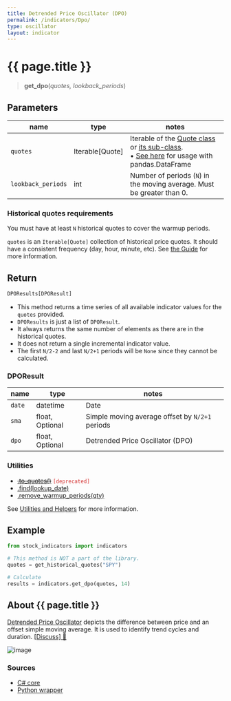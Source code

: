 ```yaml
---
title: Detrended Price Oscillator (DPO)
permalink: /indicators/Dpo/
type: oscillator
layout: indicator
---
```


# {{ page.title }}

><span class="indicator-syntax">**get_dpo**(*quotes, lookback_periods*)</span>

## Parameters

| name | type | notes
| -- |-- |--
| `quotes` | Iterable[Quote] | Iterable of the [Quote class]({{site.baseurl}}/guide/#historical-quotes) or [its sub-class]({{site.baseurl}}/guide/#using-custom-quote-classes). <br><span class='qna-dataframe'> • [See here]({{site.baseurl}}/guide/#using-pandasdataframe) for usage with pandas.DataFrame</span>
| `lookback_periods` | int | Number of periods (`N`) in the moving average.  Must be greater than 0.

### Historical quotes requirements

You must have at least `N` historical quotes to cover the warmup periods.

`quotes` is an `Iterable[Quote]` collection of historical price quotes.  It should have a consistent frequency (day, hour, minute, etc).  See [the Guide]({{site.baseurl}}/guide/#historical-quotes) for more information.

## Return

```python
DPOResults[DPOResult]
```

- This method returns a time series of all available indicator values for the `quotes` provided.
- `DPOResults` is just a list of `DPOResult`.
- It always returns the same number of elements as there are in the historical quotes.
- It does not return a single incremental indicator value.
- The first `N/2-2` and last `N/2+1` periods will be `None` since they cannot be calculated.

### DPOResult

| name | type | notes
| -- |-- |--
| `date` | datetime | Date
| `sma` | float, Optional | Simple moving average offset by `N/2+1` periods
| `dpo` | float, Optional | Detrended Price Oscillator (DPO)

### Utilities

- ~~[.to_quotes()]({{site.baseurl}}/utilities#convert-to-quotes)~~ <code style='color: #d32f2f; important'>[deprecated]</code>
- [.find(lookup_date)]({{site.baseurl}}/utilities#find-indicator-result-by-date)
- [.remove_warmup_periods(qty)]({{site.baseurl}}/utilities#remove-warmup-periods)

See [Utilities and Helpers]({{site.baseurl}}/utilities#utilities-for-indicator-results) for more information.

## Example

```python
from stock_indicators import indicators

# This method is NOT a part of the library.
quotes = get_historical_quotes("SPY")

# Calculate
results = indicators.get_dpo(quotes, 14)
```

## About {{ page.title }}

[Detrended Price Oscillator](https://en.wikipedia.org/wiki/Detrended_price_oscillator) depicts the difference between price and an offset simple moving average.  It is used to identify trend cycles and duration.
[[Discuss] &#128172;]({{site.dotnet.repo}}/discussions/551 "Community discussion about this indicator")

![image]({{site.dotnet.charts}}/Dpo.png)

### Sources

- [C# core]({{site.dotnet.src}}/a-d/Dpo/Dpo.Series.cs)
- [Python wrapper]({{site.python.src}}/dpo.py)
